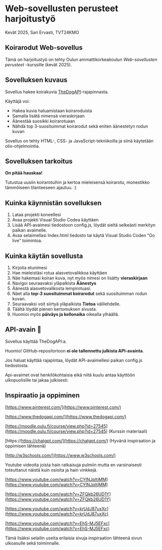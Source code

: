 # Web-sovellusten perusteet harjoitustyö
Kevät 2025, Sari Ervasti, TVT24KMO


## Koirarodut Web-sovellus

Tämä on harjoitustyö on tehty Oulun ammattikorkeakoulun _Web-sovellusten perusteet_ -kurssille (kevät 2025).

## Sovelluksen kuvaus

Sovellus hakee koirakuvia [TheDogAPI](https://thedogapi.com/)-rajapinnasta.

Käyttäjä voi:
- Hakea kuvia haluamistaan koiraroduista
- Samalla lisätä nimensä vieraskirjaan
- Äänestää suosikki koirarotuaan
- Nähdä top 3-suosituimmat koirarodut sekä eniten äänestetyn rodun kuvan

Sovellus on tehty HTML-, CSS- ja JavaScript-tekniikoilla ja siinä käytetään olio-ohjelmointia.

## Sovelluksen tarkoitus

**On pitää hauskaa!**

Tutustua uusiin koirarotuihin ja kertoa mieleisensä koirarotu, monestikko tämmöiseen tilanteeseen ajautuu. :)

## Kuinka käynnistän sovelluksen

1. Lataa projekti koneellesi
2. Avaa projekti Visual Studio Codea käyttäen
3. Lisää API-avaimesi tiedostoon config.js, löydät sieltä selkeästi merkityn paikan avaimelle.
4. Avaa selaimellasi Index.html tiedosto tai käytä Visual Studio Coden "Go live" toimintoa.

## Kuinka käytän sovellusta

1. Kirjoita etunimesi
2. Hae mieleistäsi rotua alasvetovalikkoa käyttäen
3. Näe hakemasi koiran kuva, nyt myös nimesi on lisätty **vieraskirjaan**
4. Navigoi seuraavaksi yläpalkista **Äänestys**
5. Äänestä alasvetovalikosta lempirotuasi.
6. Näet alla **top-3 suosituimmat koirarodut** sekä suosituimman rodun kuvan.
7. Seuraavaksi voit siirtyä yläpalkista **Tietoa** välilehdelle.
8. Täältä löydät pienen kertomuksen sivusta.
9. Huomioi myös **päiväys ja kellonaika** oikealla ylhäällä.

## API-avain 🔑

Sovellus käyttää TheDogAPI:a.  

Huomio! GitHub-repositorioon **ei ole tallennettu julkista API-avainta**.  

Jos haluat käyttää rajapintaa, löydät API-avaimellesi paikan config.js tiedostosta.

Api-avaimet ovat henkilökohtaisia eikä niitä kuulu antaa käyttöön ulkopuolisille tai jakaa julkisesti.


## Inspiraatio ja oppiminen

[https://www.pinterest.com/](https://www.pinterest.com/)

[https://www.thedogapi.com/](https://www.thedogapi.com/)

[https://moodle.oulu.fi/course/view.php?id=27545](https://moodle.oulu.fi/course/view.php?id=27545) (Kurssin materiaali)

[https://https://chatgpt.com/](https://chatgpt.com/) (Hyvänä inspiraation ja oppimisen lähteenä)

[http://w3schools.com/](https://www.w3schools.com/)

Youtube videoita joista hain ratkaisuja pulmiin mutta en varsinaisesti toteuttanut näistä kuin osioita ja hain vinkkejä.

[https://www.youtube.com/watch?v=CYlNJpltjMM](https://www.youtube.com/watch?v=CYlNJpltjMM)

[https://www.youtube.com/watch?v=ZFQkb26UD1Y](https://www.youtube.com/watch?v=ZFQkb26UD1Y)

[https://www.youtube.com/watch?v=krUdJ87uxXc](https://www.youtube.com/watch?v=krUdJ87uxXc)

[https://www.youtube.com/watch?v=EhS-MJ5EFxc](https://www.youtube.com/watch?v=EhS-MJ5EFxc)

Tämä lisäksi selailin useita erilaisia sivuja inspiraation lähteenä sivun ulkoasulle sekä toiminnalle.




